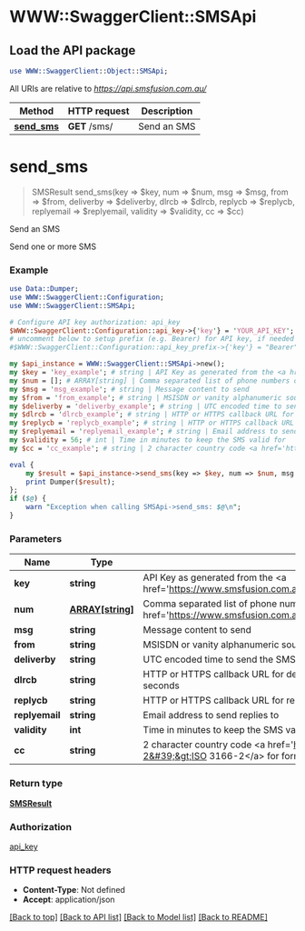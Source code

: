# WWW::SwaggerClient::SMSApi

## Load the API package
```perl
use WWW::SwaggerClient::Object::SMSApi;
```

All URIs are relative to *https://api.smsfusion.com.au/*

Method | HTTP request | Description
------------- | ------------- | -------------
[**send_sms**](SMSApi.md#send_sms) | **GET** /sms/ | Send an SMS


# **send_sms**
> SMSResult send_sms(key => $key, num => $num, msg => $msg, from => $from, deliverby => $deliverby, dlrcb => $dlrcb, replycb => $replycb, replyemail => $replyemail, validity => $validity, cc => $cc)

Send an SMS

Send one or more SMS

### Example 
```perl
use Data::Dumper;
use WWW::SwaggerClient::Configuration;
use WWW::SwaggerClient::SMSApi;

# Configure API key authorization: api_key
$WWW::SwaggerClient::Configuration::api_key->{'key'} = 'YOUR_API_KEY';
# uncomment below to setup prefix (e.g. Bearer) for API key, if needed
#$WWW::SwaggerClient::Configuration::api_key_prefix->{'key'} = "Bearer";

my $api_instance = WWW::SwaggerClient::SMSApi->new();
my $key = 'key_example'; # string | API Key as generated from the <a href='https://www.smsfusion.com.au/admin/api/'>admin panel</a>
my $num = []; # ARRAY[string] | Comma separated list of phone numbers or <a href='https://www.smsfusion.com.au/help/msisdn/'>MSDISDN</a>'s
my $msg = 'msg_example'; # string | Message content to send
my $from = 'from_example'; # string | MSISDN or vanity alphanumeric source number
my $deliverby = 'deliverby_example'; # string | UTC encoded time to send the SMS
my $dlrcb = 'dlrcb_example'; # string | HTTP or HTTPS callback URL for delivery reports. Timeout for callbacks is set to 30 seconds
my $replycb = 'replycb_example'; # string | HTTP or HTTPS callback URL for replies. Timeout for callbacks is set to 30 seconds
my $replyemail = 'replyemail_example'; # string | Email address to send replies to
my $validity = 56; # int | Time in minutes to keep the SMS valid for
my $cc = 'cc_example'; # string | 2 character country code <a href='https://en.wikipedia.org/wiki/ISO_3166-2'>ISO 3166-2</a> for formatting local numbers internationally

eval { 
    my $result = $api_instance->send_sms(key => $key, num => $num, msg => $msg, from => $from, deliverby => $deliverby, dlrcb => $dlrcb, replycb => $replycb, replyemail => $replyemail, validity => $validity, cc => $cc);
    print Dumper($result);
};
if ($@) {
    warn "Exception when calling SMSApi->send_sms: $@\n";
}
```

### Parameters

Name | Type | Description  | Notes
------------- | ------------- | ------------- | -------------
 **key** | **string**| API Key as generated from the &lt;a href&#x3D;&#39;https://www.smsfusion.com.au/admin/api/&#39;&gt;admin panel&lt;/a&gt; | 
 **num** | [**ARRAY[string]**](string.md)| Comma separated list of phone numbers or &lt;a href&#x3D;&#39;https://www.smsfusion.com.au/help/msisdn/&#39;&gt;MSDISDN&lt;/a&gt;&#39;s | 
 **msg** | **string**| Message content to send | 
 **from** | **string**| MSISDN or vanity alphanumeric source number | [optional] 
 **deliverby** | **string**| UTC encoded time to send the SMS | [optional] 
 **dlrcb** | **string**| HTTP or HTTPS callback URL for delivery reports. Timeout for callbacks is set to 30 seconds | [optional] 
 **replycb** | **string**| HTTP or HTTPS callback URL for replies. Timeout for callbacks is set to 30 seconds | [optional] 
 **replyemail** | **string**| Email address to send replies to | [optional] 
 **validity** | **int**| Time in minutes to keep the SMS valid for | [optional] 
 **cc** | **string**| 2 character country code &lt;a href&#x3D;&#39;https://en.wikipedia.org/wiki/ISO_3166-2&#39;&gt;ISO 3166-2&lt;/a&gt; for formatting local numbers internationally | [optional] 

### Return type

[**SMSResult**](SMSResult.md)

### Authorization

[api_key](../README.md#api_key)

### HTTP request headers

 - **Content-Type**: Not defined
 - **Accept**: application/json

[[Back to top]](#) [[Back to API list]](../README.md#documentation-for-api-endpoints) [[Back to Model list]](../README.md#documentation-for-models) [[Back to README]](../README.md)

